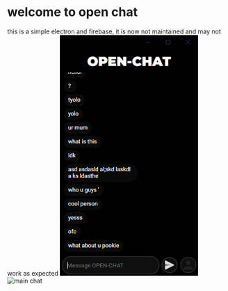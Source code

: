 # welcome to open chat

this is a simple electron and firebase, it is now not maintained and may not work as expected
![ main chat](img/image.png)
![ main chat](img/image2.png)
